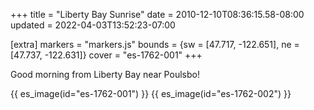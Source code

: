 +++
title = "Liberty Bay Sunrise"
date = 2010-12-10T08:36:15.58-08:00
updated = 2022-04-03T13:52:23-07:00

[extra]
markers = "markers.js"
bounds = {sw = [47.717, -122.651], ne = [47.737, -122.631]}
cover = "es-1762-001"
+++

Good morning from Liberty Bay near Poulsbo!

<!-- more -->

{{ es_image(id="es-1762-001") }}
{{ es_image(id="es-1762-002") }}
